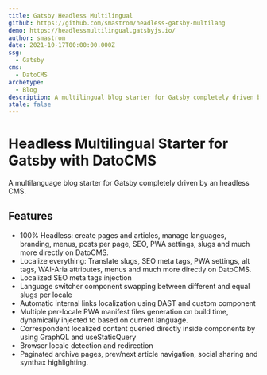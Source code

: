 ```yaml
---
title: Gatsby Headless Multilingual
github: https://github.com/smastrom/headless-gatsby-multilang
demo: https://headlessmultilingual.gatsbyjs.io/
author: smastrom
date: 2021-10-17T00:00:00.000Z
ssg:
  - Gatsby
cms:
  - DatoCMS
archetype:
  - Blog
description: A multilingual blog starter for Gatsby completely driven by an headless CMS.
stale: false
---
```


# Headless Multilingual Starter for Gatsby with DatoCMS

A multilanguage blog starter for Gatsby completely driven by an headless CMS.

## Features

* 100% Headless: create pages and articles, manage languages, branding, menus, posts per page, SEO, PWA settings, slugs and much more directly on DatoCMS. 
* Localize everything: Translate slugs, SEO meta tags, PWA settings, alt tags, WAI-Aria attributes, menus and much more directly on DatoCMS.  
* Localized SEO meta tags injection 
* Language switcher component swapping between different and equal slugs per locale
* Automatic internal links localization using DAST and custom <Navigator /> component
* Multiple per-locale PWA manifest files generation on build time, dynamically injected to <head /> based on current language.
* Correspondent localized content queried directly inside components by using GraphQL and useStaticQuery
* Browser locale detection and redirection
* Paginated archive pages, prev/next article navigation, social sharing and synthax highlighting.
